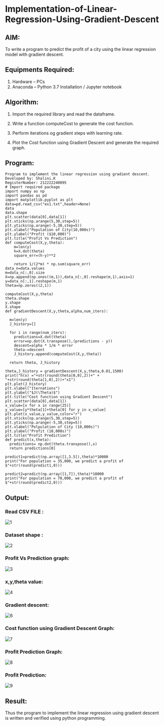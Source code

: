 # Implementation-of-Linear-Regression-Using-Gradient-Descent

## AIM:
To write a program to predict the profit of a city using the linear regression model with gradient descent.

## Equipments Required:
1. Hardware – PCs
2. Anaconda – Python 3.7 Installation / Jupyter notebook

## Algorithm:

1. Import the required library and read the dataframe.

2. Write a function computeCost to generate the cost function.

3. Perform iterations og gradient steps with learning rate.

4. Plot the Cost function using Gradient Descent and generate the required graph.

## Program:
```
Program to implement the linear regression using gradient descent.
Developed by: Shalini.K
RegisterNumber: 212222240095
# Import required package
import numpy as np
import pandas as pd
import matplotlib.pyplot as plt
data=pd.read_csv("ex1.txt",header=None)
data
data.shape
plt.scatter(data[0],data[1])
plt.xticks(np.arange(5,30,step=5))
plt.yticks(np.arange(-5,30,step=5))
plt.xlabel("Population of City(10,000s)")
plt.ylabel("Profit ($10,000)")
plt.title("Profit Vs Prediction")
def computeCost(X,y,theta):
    m=len(y)
    h=X.dot(theta)
    square_err=(h-y)**2

    return 1/(2*m) * np.sum(square_err)
data_n=data.values
m=data_n[:,0].size
X=np.append(np.ones((m,1)),data_n[:,0].reshape(m,1),axis=1)
y=data_n[:,1].reshape(m,1)
theta=np.zeros((2,1))

computeCost(X,y,theta)
theta.shape
y.shape
X.shape
def gradientDescent(X,y,theta,alpha,num_iters):
  
  m=len(y)
  J_history=[]

  for i in range(num_iters):
    predictions=X.dot(theta)
    error=np.dot(X.transpose(),(predictions - y))
    descent=alpha * 1/m * error
    theta-=descent
    J_history.append(computeCost(X,y,theta))

  return theta, J_history
  
theta,J_history = gradientDescent(X,y,theta,0.01,1500)
print("h(x) ="+str(round(theta[0,0],2))+" + "+str(round(theta[1,0],2))+"x1")
plt.plot(J_history)
plt.xlabel("Iternations")
plt.ylabel("$J(\Theta)$")
plt.title("Cost function using Gradient Descent")
plt.scatter(data[0],data[1])
x_value=[x for x in range(25)]
y_value=[y*theta[1]+theta[0] for y in x_value]
plt.plot(x_value,y_value,color="r")
plt.xticks(np.arange(5,30,step=5))
plt.yticks(np.arange(-5,30,step=5))
plt.xlabel("Polpulation of City (10,000s)")
plt.ylabel("Profit (10,000s)")
plt.title("Profit Prediction")
def predict(x,theta):
  predictions= np.dot(theta.transpose(),x)
  return predictions[0]
  
predict1=predict(np.array([1,3.5]),theta)*10000
print("For population = 35,000, we predict a profit of $"+str(round(predict1,0)))

predict2=predict(np.array([1,7]),theta)*10000
print("For population = 70,000, we predict a profit of $"+str(round(predict2,0)))
```

## Output:
### Read CSV FILE :
![1](https://github.com/shalinikannan23/Implementation-of-Linear-Regression-Using-Gradient-Descent/assets/118656529/c3890f4a-241e-42ea-a7c8-9b7980d000ff)
### Dataset shape :
![2](https://github.com/shalinikannan23/Implementation-of-Linear-Regression-Using-Gradient-Descent/assets/118656529/c6e1aec4-cfc2-4f19-a113-96a9a15a00f1)
### Profit Vs Prediction graph:
![3](https://github.com/shalinikannan23/Implementation-of-Linear-Regression-Using-Gradient-Descent/assets/118656529/5033cb3f-53d3-42a5-a78a-2a0323e1dbba)
### x,y,theta value:
![4](https://github.com/shalinikannan23/Implementation-of-Linear-Regression-Using-Gradient-Descent/assets/118656529/c57997fb-fd64-4d3e-a341-bd266b6dc9a9)
### Gradient descent:
![6](https://github.com/shalinikannan23/Implementation-of-Linear-Regression-Using-Gradient-Descent/assets/118656529/4d3b689e-7796-4682-9fb5-3509db4c9c98)
### Cost function using Gradient Descent Graph:
![7](https://github.com/shalinikannan23/Implementation-of-Linear-Regression-Using-Gradient-Descent/assets/118656529/d864a41e-71b9-4d05-95a3-733fe9f09f72)
### Profit Prediction Graph:
![8](https://github.com/shalinikannan23/Implementation-of-Linear-Regression-Using-Gradient-Descent/assets/118656529/caa5a204-03ad-45d2-9a69-1d69d665673b)
### Profit Prediction:
![9](https://github.com/shalinikannan23/Implementation-of-Linear-Regression-Using-Gradient-Descent/assets/118656529/f6b88cdc-5266-4940-bc59-10c8ce0b7f50)

## Result:
Thus the program to implement the linear regression using gradient descent is written and verified using python programming.
